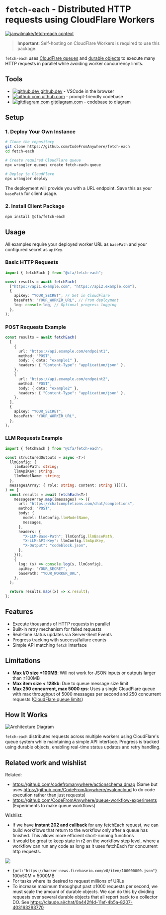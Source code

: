 # `fetch-each` - Distributed HTTP requests using CloudFlare Workers

[![janwilmake/fetch-each context](https://badge.forgithub.com//janwilmake/fetch-each)](https://uithub.com//janwilmake/fetch-each)

> **Important**: Self-hosting on CloudFlare Workers is required to use this package.

`fetch-each` uses [CloudFlare queues](https://developers.cloudflare.com/queues/) and [durable objects](https://developers.cloudflare.com/durable-objects/) to execute many HTTP requests in parallel while avoiding worker concurrency limits.


## Tools

- [![github.dev](https://www.google.com/s2/favicons?domain=github.dev&sz=16) github.dev](https://github.dev/janwilmake/fetch-each) - VSCode in the browser
- [![uithub.com](https://www.google.com/s2/favicons?domain=uithub.com&sz=16) uithub.com](https://uithub.com/janwilmake/fetch-each) - prompt-friendly codebase
- [![gitdiagram.com](https://www.google.com/s2/favicons?domain=gitdiagram.com&sz=16) gitdiagram.com](https://gitdiagram.com/janwilmake/fetch-each) - codebase to diagram


## Setup

### 1. Deploy Your Own Instance

```bash
# Clone the repository
git clone https://github.com/CodeFromAnywhere/fetch-each
cd fetch-each

# Create required CloudFlare queue
npx wrangler queues create fetch-each-queue

# Deploy to CloudFlare
npx wrangler deploy
```

The deployment will provide you with a URL endpoint. Save this as your `basePath` for client usage.

### 2. Install Client Package

```bash
npm install @cfa/fetch-each
```

## Usage

All examples require your deployed worker URL as `basePath` and your configured secret as `apiKey`.

### Basic HTTP Requests

```typescript
import { fetchEach } from "@cfa/fetch-each";

const results = await fetchEach(
  ["https://api1.example.com", "https://api2.example.com"],
  {
    apiKey: "YOUR_SECRET", // Set in CloudFlare
    basePath: "YOUR_WORKER_URL", // From deployment
    log: console.log, // Optional progress logging
  },
);
```

### POST Requests Example

```typescript
const results = await fetchEach(
  [
    {
      url: "https://api.example.com/endpoint1",
      method: "POST",
      body: { data: "example1" },
      headers: { "Content-Type": "application/json" },
    },
    {
      url: "https://api.example.com/endpoint2",
      method: "POST",
      body: { data: "example2" },
      headers: { "Content-Type": "application/json" },
    },
  ],
  {
    apiKey: "YOUR_SECRET",
    basePath: "YOUR_WORKER_URL",
  },
);
```

### LLM Requests Example

```typescript
import { fetchEach } from "@cfa/fetch-each";

const structuredOutputs = async <T>(
  llmConfig: {
    llmBasePath: string;
    llmApiKey: string;
    llmModelName: string;
  },
  messagesArray: { role: string; content: string }[][],
) => {
  const results = await fetchEach<T>(
    messagesArray.map((messages) => ({
      url: "https://chatcompletions.com/chat/completions",
      method: "POST",
      body: {
        model: llmConfig.llmModelName,
        messages,
      },
      headers: {
        "X-LLM-Base-Path": llmConfig.llmBasePath,
        "X-LLM-API-Key": llmConfig.llmApiKey,
        "X-Output": "codeblock.json",
      },
    })),
    {
      log: (s) => console.log(s, llmConfig),
      apiKey: "YOUR_SECRET",
      basePath: "YOUR_WORKER_URL",
    },
  );

  return results.map((x) => x.result);
};
```

## Features

- Execute thousands of HTTP requests in parallel
- Built-in retry mechanism for failed requests
- Real-time status updates via Server-Sent Events
- Progress tracking with success/failure counts
- Simple API matching `fetch` interface

## Limitations

- **Max I/O size ±100MB**: Will not work for JSON inputs or outputs larger than ±100MB
- **Max item size < 128kb**: Due to queue message size limit
- **Max 250 concurrent, max 5000 rps**: Uses a single CloudFlare queue with max throughput of 5000 messages per second and 250 concurrent requests ([CloudFlare queue limits](https://developers.cloudflare.com/queues/platform/limits/))

## How It Works

![Architecture Diagram](public/graph.drawio.svg)

`fetch-each` distributes requests across multiple workers using CloudFlare's queue system while maintaining a simple API interface. Progress is tracked using durable objects, enabling real-time status updates and retry handling.

## Related work and wishlist

Related:

- https://github.com/codefromanywhere/actionschema.dmap (Same but uses https://github.com/CodeFromAnywhere/evaloncloud to do code execution rather than just requests)
- https://github.com/CodeFromAnywhere/queue-workflow-experiments (Experiments to make queue workflows)

Wishlist:

- If we have **instant 202 and callback** for any fetchEach request, we can build workflows that return to the workflow only after a queue has finished. This allows more efficient short-running functions
- It would be great to keep state in r2 on the workflow step level, where a workflow can run any code as long as it uses fetchEach for concurrent http requests.

![](public/workflow.drawio.svg)

- `{url:"https://hacker-news.firebaseio.com/v0/item/100000000.json"}` 100x50M = 5000MB
- For tasks where its desired to request millions of URLs
- To increase maximum throughput past ±1000 requests per second, we must scale the amount of durable objects. We can do this by dividing requests over several durable objects that all report back to a collector DO. See https://claude.ai/chat/0a442f4d-11ef-4b5a-8207-403163293770

